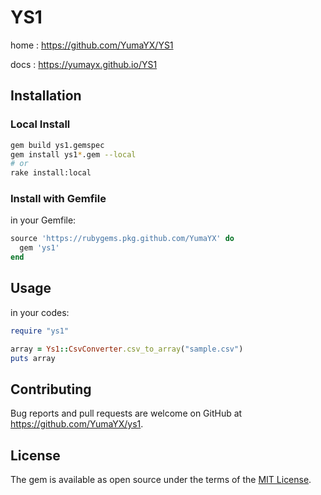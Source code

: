 # YS1

home
: <https://github.com/YumaYX/YS1>

docs
: <https://yumayx.github.io/YS1>

## Installation

### Local Install

```sh
gem build ys1.gemspec
gem install ys1*.gem --local
# or
rake install:local
```

### Install with Gemfile

in your Gemfile:

```ruby
source 'https://rubygems.pkg.github.com/YumaYX' do
  gem 'ys1'
end
```

## Usage

in your codes:

```ruby
require "ys1"

array = Ys1::CsvConverter.csv_to_array("sample.csv")
puts array
```

## Contributing

Bug reports and pull requests are welcome on GitHub at https://github.com/YumaYX/ys1.

## License

The gem is available as open source under the terms of the [MIT License](https://opensource.org/licenses/MIT).
